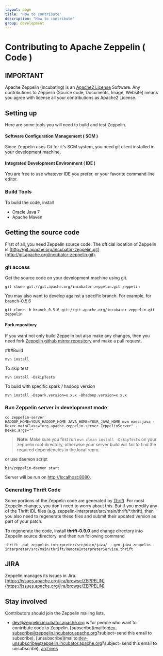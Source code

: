 ```yaml
---
layout: page
title: "How to contribute"
description: "How to contribute"
group: development
---
```


# Contributing to Apache Zeppelin ( Code )

## IMPORTANT
Apache Zeppelin (incubating) is an [Apache2 License](http://www.apache.org/licenses/LICENSE-2.0.html) Software.
Any contributions to Zeppelin (Source code, Documents, Image, Website) means you agree with license all your contributions as Apache2 License.

## Setting up
Here are some tools you will need to build and test Zeppelin.

#### Software Configuration Management ( SCM )

Since Zeppelin uses Git for it's SCM system, you need git client installed in your development machine.

#### Integrated Development Environment ( IDE )

You are free to use whatever IDE you prefer, or your favorite command line editor.

### Build Tools

To build the code, install

  * Oracle Java 7
  * Apache Maven

## Getting the source code
First of all, you need Zeppelin source code. The official location of Zeppelin is [http://git.apache.org/incubator-zeppelin.git](http://git.apache.org/incubator-zeppelin.git).

### git access

Get the source code on your development machine using git.

```
git clone git://git.apache.org/incubator-zeppelin.git zeppelin
```

You may also want to develop against a specific branch. For example, for branch-0.5.6

```
git clone -b branch-0.5.6 git://git.apache.org/incubator-zeppelin.git zeppelin
```

#### Fork repository
If you want not only build Zeppelin but also make any changes, then you need fork [Zeppelin github mirror repository](https://github.com/apache/incubator-zeppelin) and make a pull request.

###Build

```
mvn install
```

To skip test

```
mvn install -DskipTests
```

To build with specific spark / hadoop version

```
mvn install -Dspark.version=x.x.x -Dhadoop.version=x.x.x
```

### Run Zeppelin server in development mode

```
cd zeppelin-server
HADOOP_HOME=YOUR_HADOOP_HOME JAVA_HOME=YOUR_JAVA_HOME mvn exec:java -Dexec.mainClass="org.apache.zeppelin.server.ZeppelinServer" -Dexec.args=""
```

> **Note:** Make sure you first run ```mvn clean install -DskipTests``` on your zeppelin root directory, otherwise your server build will fail to find the required dependencies in the local repro.

or use daemon script

```
bin/zeppelin-daemon start
```

Server will be run on [http://localhost:8080](http://localhost:8080).

### Generating Thrift Code

Some portions of the Zeppelin code are generated by [Thrift](http://thrift.apache.org). For most Zeppelin changes, you don't need to worry about this. But if you modify any of the Thrift IDL files (e.g. zeppelin-interpreter/src/main/thrift/*.thrift), then you also need to regenerate these files and submit their updated version as part of your patch.

To regenerate the code, install **thrift-0.9.0** and change directory into Zeppelin source directory. and then run following command


```
thrift -out zeppelin-interpreter/src/main/java/ --gen java zeppelin-interpreter/src/main/thrift/RemoteInterpreterService.thrift
```


## JIRA
Zeppelin manages its issues in Jira. [https://issues.apache.org/jira/browse/ZEPPELIN](https://issues.apache.org/jira/browse/ZEPPELIN)

## Stay involved
Contributors should join the Zeppelin mailing lists.

* [dev@zeppelin.incubator.apache.org](http://mail-archives.apache.org/mod_mbox/incubator-zeppelin-dev/) is for people who want to contribute code to Zeppelin. [subscribe](mailto:dev-subscribe@zeppelin.incubator.apache.org?subject=send this email to subscribe), [unsubscribe](mailto:dev-unsubscribe@zeppelin.incubator.apache.org?subject=send this email to unsubscribe), [archives](http://mail-archives.apache.org/mod_mbox/incubator-zeppelin-dev/)
